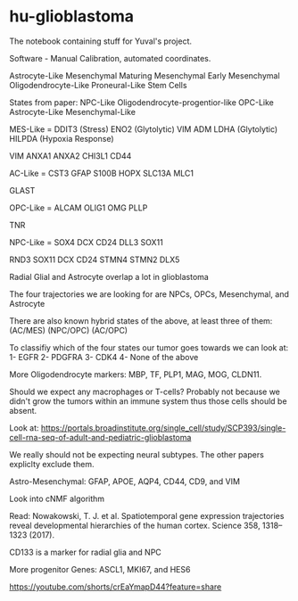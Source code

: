 # hu-glioblastoma

The notebook containing stuff for Yuval's project.

Software - Manual Calibration, automated coordinates.

Astrocyte-Like
Mesenchymal
Maturing Mesenchymal
Early Mesenchymal
Oligodendrocyte-Like
Proneural-Like
Stem Cells

States from paper:
NPC-Like
Oligodendrocyte-progentior-like OPC-Like
Astrocyte-Like
Mesenchymal-Like

MES-Like = 
DDIT3 (Stress)
ENO2 (Glytolytic)
VIM
ADM
LDHA (Glytolytic)
HILPDA (Hypoxia Response)

VIM
ANXA1
ANXA2
CHI3L1
CD44

AC-Like = 
CST3
GFAP
S100B
HOPX
SLC13A
MLC1

GLAST

OPC-Like = 
ALCAM
OLIG1
OMG
PLLP

TNR

NPC-Like = 
SOX4
DCX
CD24
DLL3
SOX11

RND3
SOX11
DCX
CD24
STMN4
STMN2
DLX5

Radial Glial and Astrocyte overlap a lot in glioblastoma

The four trajectories we are looking for are NPCs, OPCs, Mesenchymal, and Astrocyte

There are also known hybrid states of the above, at least three of them:
(AC/MES) (NPC/OPC) (AC/OPC)

To classifiy which of the four states our tumor goes towards we can look at:
1- EGFR
2- PDGFRA
3- CDK4
4- None of the above

More Oligodendrocyte markers:
MBP, TF, PLP1, MAG, MOG, CLDN11.

Should we expect any macrophages or T-cells?
Probably not because we didn't grow the tumors within an immune system thus those cells should be absent. 

Look at:
https://portals.broadinstitute.org/single_cell/study/SCP393/single-cell-rna-seq-of-adult-and-pediatric-glioblastoma

We really should not be expecting neural subtypes. The other papers expliclty exclude them.

Astro-Mesenchymal:
GFAP, APOE, AQP4, CD44, CD9, and VIM


Look into cNMF algorithm

Read:
Nowakowski, T. J. et al. Spatiotemporal gene expression trajectories reveal
developmental hierarchies of the human cortex. Science 358, 1318–1323
(2017).

CD133 is a marker for radial glia and NPC

More progenitor Genes:
ASCL1, MKI67, and HES6

https://youtube.com/shorts/crEaYmapD44?feature=share